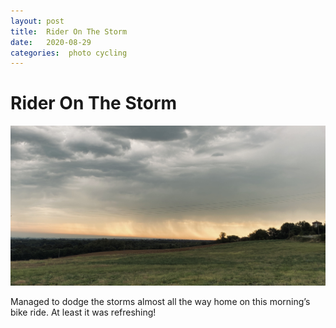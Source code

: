 ```yaml
---
layout: post
title:  Rider On The Storm 
date:   2020-08-29 
categories:  photo cycling 
---
```


# Rider On The Storm


![](/images/IMG_1191.jpg)

Managed to dodge the storms almost all the way home on this morning’s bike ride. At least it was refreshing!

